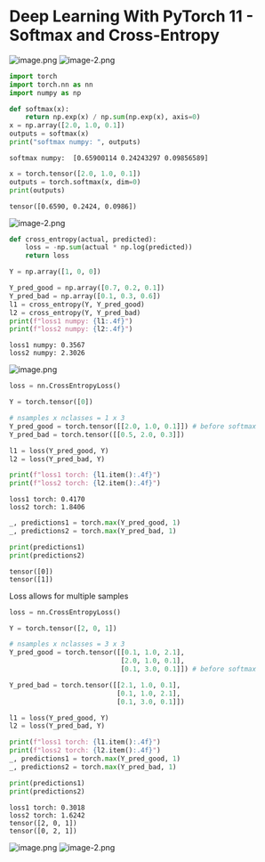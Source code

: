 #  Deep Learning With PyTorch 11 - Softmax and Cross-Entropy

![image.png](attachment:image.png)
![image-2.png](attachment:image-2.png)


```python
import torch
import torch.nn as nn
import numpy as np
```


```python
def softmax(x):
    return np.exp(x) / np.sum(np.exp(x), axis=0)
x = np.array([2.0, 1.0, 0.1])
outputs = softmax(x)
print("softmax numpy: ", outputs)
```

    softmax numpy:  [0.65900114 0.24243297 0.09856589]



```python
x = torch.tensor([2.0, 1.0, 0.1])
outputs = torch.softmax(x, dim=0)
print(outputs)
```

    tensor([0.6590, 0.2424, 0.0986])


![image-2.png](attachment:image-2.png)


```python
def cross_entropy(actual, predicted):
    loss = -np.sum(actual * np.log(predicted))
    return loss

Y = np.array([1, 0, 0])

Y_pred_good = np.array([0.7, 0.2, 0.1])
Y_pred_bad = np.array([0.1, 0.3, 0.6])
l1 = cross_entropy(Y, Y_pred_good)
l2 = cross_entropy(Y, Y_pred_bad)
print(f"loss1 numpy: {l1:.4f}")
print(f"loss2 numpy: {l2:.4f}")
```

    loss1 numpy: 0.3567
    loss2 numpy: 2.3026


![image.png](attachment:image.png)


```python
loss = nn.CrossEntropyLoss()

Y = torch.tensor([0])

# nsamples x nclasses = 1 x 3
Y_pred_good = torch.tensor([[2.0, 1.0, 0.1]]) # before softmax
Y_pred_bad = torch.tensor([[0.5, 2.0, 0.3]])

l1 = loss(Y_pred_good, Y)
l2 = loss(Y_pred_bad, Y)

print(f"loss1 torch: {l1.item():.4f}")
print(f"loss2 torch: {l2.item():.4f}")
```

    loss1 torch: 0.4170
    loss2 torch: 1.8406



```python
_, predictions1 = torch.max(Y_pred_good, 1)
_, predictions2 = torch.max(Y_pred_bad, 1)

print(predictions1)
print(predictions2)
```

    tensor([0])
    tensor([1])


Loss allows for multiple samples


```python
loss = nn.CrossEntropyLoss()

Y = torch.tensor([2, 0, 1])

# nsamples x nclasses = 3 x 3
Y_pred_good = torch.tensor([[0.1, 1.0, 2.1],
                            [2.0, 1.0, 0.1],
                            [0.1, 3.0, 0.1]]) # before softmax

Y_pred_bad = torch.tensor([[2.1, 1.0, 0.1],
                           [0.1, 1.0, 2.1],
                           [0.1, 3.0, 0.1]])

l1 = loss(Y_pred_good, Y)
l2 = loss(Y_pred_bad, Y)

print(f"loss1 torch: {l1.item():.4f}")
print(f"loss2 torch: {l2.item():.4f}")
_, predictions1 = torch.max(Y_pred_good, 1)
_, predictions2 = torch.max(Y_pred_bad, 1)

print(predictions1)
print(predictions2)
```

    loss1 torch: 0.3018
    loss2 torch: 1.6242
    tensor([2, 0, 1])
    tensor([0, 2, 1])


![image.png](attachment:image.png)
![image-2.png](attachment:image-2.png)

